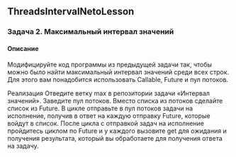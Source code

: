 ## ThreadsIntervalNetoLesson
### Задача 2. Максимальный интервал значений
#### Описание
Модифицируйте код программы из предыдущей задачи так, чтобы можно было найти максимальный интервал значений среди всех строк. Для этого вам понадобится использовать Callable, Future и пул потоков.

Реализация
Отведите ветку max в репозитории задачи «Интервал значений».
Заведите пул потоков. Вместо списка из потоков сделайте список из Future.
В цикле отправьте в пул потоков задачи на исполнение, получив в ответ на каждую отправку Future, которые войдут в список.
После цикла с отправкой задач на исполнение пройдитесь циклом по Future и у каждого вызовите get для ожидания и получения результата, который вы обработаете для получения ответа на задачу.
